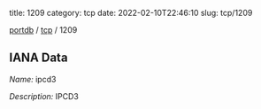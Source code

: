 title: 1209
category: tcp
date: 2022-02-10T22:46:10
slug: tcp/1209

[portdb](/) / [tcp](/category/tcp.html) / 1209


## IANA Data

_Name:_ ipcd3

_Description:_ IPCD3

